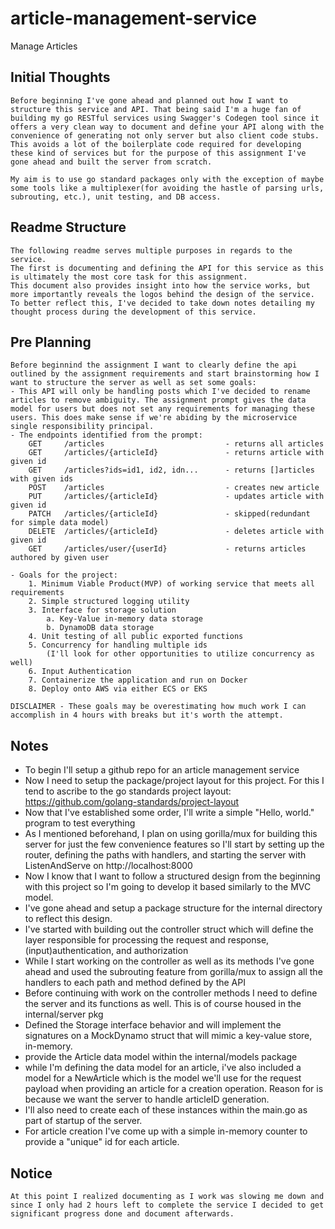 # article-management-service
Manage Articles

## Initial Thoughts
    Before beginning I've gone ahead and planned out how I want to structure this service and API. That being said I'm a huge fan of building my go RESTful services using Swagger's Codegen tool since it offers a very clean way to document and define your API along with the convenience of generating not only server but also client code stubs. This avoids a lot of the boilerplate code required for developing these kind of services but for the purpose of this assignment I've gone ahead and built the server from scratch. 
    
    My aim is to use go standard packages only with the exception of maybe some tools like a multiplexer(for avoiding the hastle of parsing urls, subrouting, etc.), unit testing, and DB access.

## Readme Structure
    The following readme serves multiple purposes in regards to the service. 
    The first is documenting and defining the API for this service as this is ultimately the most core task for this assignment. 
    This document also provides insight into how the service works, but more importantly reveals the logos behind the design of the service. To better reflect this, I've decided to take down notes detailing my thought process during the development of this service.


## Pre Planning
    Before beginnind the assignment I want to clearly define the api outlined by the assignment requirements and start brainstorming how I want to structure the server as well as set some goals:
    - This API will only be handling posts which I've decided to rename articles to remove ambiguity. The assignment prompt gives the data model for users but does not set any requirements for managing these users. This does make sense if we're abiding by the microservice single responsibility principal.
    - The endpoints identified from the prompt:
        GET     /articles                           - returns all articles
        GET     /articles/{articleId}               - returns article with given id
        GET     /articles?ids=id1, id2, idn...      - returns []articles with given ids
        POST    /articles                           - creates new article
        PUT     /articles/{articleId}               - updates article with given id
        PATCH   /articles/{articleId}               - skipped(redundant for simple data model)
        DELETE  /articles/{articleId}               - deletes article with given id
        GET     /articles/user/{userId}             - returns articles authored by given user

    - Goals for the project:
        1. Minimum Viable Product(MVP) of working service that meets all requirements
        2. Simple structured logging utility
        3. Interface for storage solution
            a. Key-Value in-memory data storage
            b. DynamoDB data storage
        4. Unit testing of all public exported functions
        5. Concurrency for handling multiple ids
            (I'll look for other opportunities to utilize concurrency as well)
        6. Input Authentication
        7. Containerize the application and run on Docker 
        8. Deploy onto AWS via either ECS or EKS
    
    DISCLAIMER - These goals may be overestimating how much work I can accomplish in 4 hours with breaks but it's worth the attempt.

## Notes
- To begin I'll setup a github repo for an article management service
- Now I need to setup the package/project layout for this project. For this I tend to ascribe to the go standards project layout: https://github.com/golang-standards/project-layout
- Now that I've established some order, I'll write a simple "Hello, world." program to test everything
- As I mentioned beforehand, I plan on using gorilla/mux for building this server for just the few convenience features so I'll start by setting up the router, defining the paths with handlers, and starting the server with ListenAndServe on http://localhost:8000
- Now I know that I want to follow a structured design from the beginning with this project so I'm going to develop it based similarly to the MVC model. 
- I've gone ahead and setup a package structure for the internal directory to reflect this design.
- I've started with building out the controller struct which will define the layer responsible for processing the request and response, (input)authentication, and authorization
- While I start working on the controller as well as its methods I've gone ahead and used the subrouting feature from gorilla/mux to assign all the handlers to each path and method defined by the API
- Before continuing with work on the controller methods I need to define the server and its functions as well. This is of course housed in the internal/server pkg
- Defined the Storage interface behavior and will implement the signatures on a MockDynamo struct that will mimic a key-value store, in-memory.
- provide the Article data model within the internal/models package
- while I'm defining the data model for an article, i've also included a model for a NewArticle which is the model we'll use for the request payload when providing an article for a creation operation. Reason for is because we want the server to handle articleID generation.
- I'll also need to create each of these instances within the main.go as part of startup of the server.
- For article creation I've come up with a simple in-memory counter to provide a "unique" id for each article.

## Notice
    At this point I realized documenting as I work was slowing me down and since I only had 2 hours left to complete the service I decided to get significant progress done and document afterwards.





